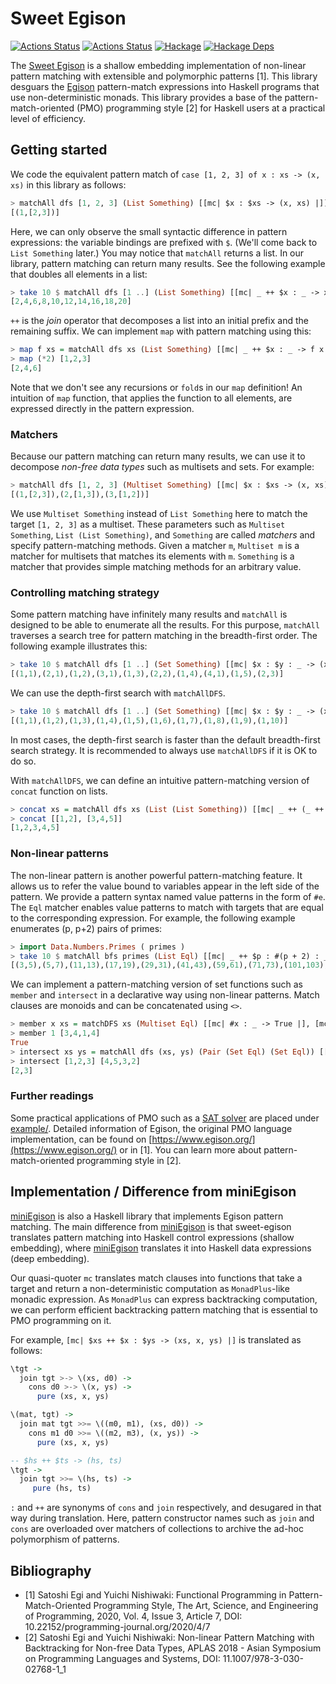 # Sweet Egison

[![Actions Status](https://github.com/egison/sweet-egison/workflows/latest/badge.svg)](https://github.com/egison/sweet-egison/actions?workflow=latest)
[![Actions Status](https://github.com/egison/sweet-egison/workflows/release/badge.svg)](https://github.com/egison/sweet-egison/actions?workflow=release)
[![Hackage](https://img.shields.io/hackage/v/sweet-egison.svg)](https://hackage.haskell.org/package/sweet-egison)
[![Hackage Deps](https://img.shields.io/hackage-deps/v/sweet-egison.svg)](http://packdeps.haskellers.com/reverse/sweet-egison)

The [Sweet Egison](https://hackage.haskell.org/package/sweet-egison) is a shallow embedding implementation of non-linear pattern matching with extensible and polymorphic patterns [1].
This library desguars the [Egison](https:///www.egison.org) pattern-match expressions into Haskell programs that use non-deterministic monads.
This library provides a base of the pattern-match-oriented (PMO) programming style [2] for Haskell users at a practical level of efficiency.

## Getting started

We code the equivalent pattern match of `case [1, 2, 3] of x : xs -> (x, xs)` in this library as follows:

```haskell
> matchAll dfs [1, 2, 3] (List Something) [[mc| $x : $xs -> (x, xs) |]]
[(1,[2,3])]
```

Here, we can only observe the small syntactic difference in pattern expressions: the variable bindings are prefixed with `$`. (We'll come back to `List Something` later.)
You may notice that `matchAll` returns a list.
In our library, pattern matching can return many results.
See the following example that doubles all elements in a list:

```haskell
> take 10 $ matchAll dfs [1 ..] (List Something) [[mc| _ ++ $x : _ -> x * 2 |]]
[2,4,6,8,10,12,14,16,18,20]
```

`++` is the *join* operator that decomposes a list into an initial prefix and the remaining suffix.
We can implement `map` with pattern matching using this:

```haskell
> map f xs = matchAll dfs xs (List Something) [[mc| _ ++ $x : _ -> f x |]]
> map (*2) [1,2,3]
[2,4,6]
```

Note that we don't see any recursions or `fold`s in our `map` definition! An intuition of `map` function, that applies the function to all elements, are expressed directly in the pattern expression.

### Matchers

Because our pattern matching can return many results, we can use it to decompose *non-free data types* such as multisets and sets.
For example:

```haskell
> matchAll dfs [1, 2, 3] (Multiset Something) [[mc| $x : $xs -> (x, xs) |]]
[(1,[2,3]),(2,[1,3]),(3,[1,2])]
```

We use `Multiset Something` instead of `List Something` here to match the target `[1, 2, 3]` as a multiset.
These parameters such as `Multiset Something`, `List (List Something)`, and `Something` are called *matchers* and specify pattern-matching methods.
Given a matcher `m`, `Multiset m` is a matcher for multisets that matches its elements with `m`.
`Something` is a matcher that provides simple matching methods for an arbitrary value.

### Controlling matching strategy

Some pattern matching have infinitely many results and `matchAll` is designed to be able to enumerate all the results.
For this purpose, `matchAll` traverses a search tree for pattern matching in the breadth-first order.
The following example illustrates this:

```haskell
> take 10 $ matchAll dfs [1 ..] (Set Something) [[mc| $x : $y : _ -> (x, y) |]]
[(1,1),(2,1),(1,2),(3,1),(1,3),(2,2),(1,4),(4,1),(1,5),(2,3)]
```

We can use the depth-first search with `matchAllDFS`.

```haskell
> take 10 $ matchAll dfs [1 ..] (Set Something) [[mc| $x : $y : _ -> (x, y) |]]
[(1,1),(1,2),(1,3),(1,4),(1,5),(1,6),(1,7),(1,8),(1,9),(1,10)]
```

In most cases, the depth-first search is faster than the default breadth-first search strategy.
It is recommended to always use `matchAllDFS` if it is OK to do so.

With `matchAllDFS`, we can define an intuitive pattern-matching version of `concat` function on lists.

```haskell
> concat xs = matchAll dfs xs (List (List Something)) [[mc| _ ++ (_ ++ $x : _) : _ -> x |]]
> concat [[1,2], [3,4,5]]
[1,2,3,4,5]
```

### Non-linear patterns

The non-linear pattern is another powerful pattern-matching feature.
It allows us to refer the value bound to variables appear in the left side of the pattern.
We provide a pattern syntax named value patterns in the form of `#e`.
The `Eql` matcher enables value patterns to match with targets that are equal to the corresponding expression.
For example, the following example enumerates (p, p+2) pairs of primes:

```haskell
> import Data.Numbers.Primes ( primes )
> take 10 $ matchAll bfs primes (List Eql) [[mc| _ ++ $p : #(p + 2) : _ -> (p, p+2) |]]
[(3,5),(5,7),(11,13),(17,19),(29,31),(41,43),(59,61),(71,73),(101,103),(107,109)]
```

We can implement a pattern-matching version of set functions such as `member` and `intersect` in a declarative way using non-linear patterns.
Match clauses are monoids and can be concatenated using `<>`.

```haskell
> member x xs = matchDFS xs (Multiset Eql) [[mc| #x : _ -> True |], [mc| _ -> False |]]
> member 1 [3,4,1,4]
True
> intersect xs ys = matchAll dfs (xs, ys) (Pair (Set Eql) (Set Eql)) [[mc| ($x : _, #x : _) -> x |]]
> intersect [1,2,3] [4,5,3,2]
[2,3]
```

### Further readings

Some practical applications of PMO such as a [SAT solver](https://github.com/egison/sweet-egison/blob/master/example/cdcl.hs) are placed under [example/](https://github.com/egison/sweet-egison/blob/master/example/).
Detailed information of Egison, the original PMO language implementation, can be found on [https://www.egison.org/](https://www.egison.org/) or in [1].
You can learn more about pattern-match-oriented programming style in [2].

## Implementation / Difference from miniEgison

[miniEgison](https://github.com/egison/egison-haskell) is also a Haskell library that implements Egison pattern matching.
The main difference from [miniEgison](https://github.com/egison/egison-haskell) is that sweet-egison translates pattern matching into Haskell control expressions (shallow embedding), where [miniEgison](https://github.com/egison/egison-haskell) translates it into Haskell data expressions (deep embedding).

Our quasi-quoter `mc` translates match clauses into functions that take a target and return a non-deterministic computation as `MonadPlus`-like monadic expression.
As `MonadPlus` can express backtracking computation, we can perform efficient backtracking pattern matching that is essential to PMO programming on it.

For example, `[mc| $xs ++ $x : $ys -> (xs, x, ys) |]` is translated as follows:

```haskell
\tgt ->
  join tgt >-> \(xs, d0) ->
    cons d0 >-> \(x, ys) ->
      pure (xs, x, ys)
```

```haskell
\(mat, tgt) ->
  join mat tgt >>= \((m0, m1), (xs, d0)) ->
    cons m1 d0 >>= \((m2, m3), (x, ys)) ->
      pure (xs, x, ys)
```

```haskell
-- $hs ++ $ts -> (hs, ts)
\tgt ->
  join tgt >>= \(hs, ts) ->
     pure (hs, ts)
```


`:` and `++` are synonyms of `cons` and `join` respectively, and desugared in that way during translation.
Here, pattern constructor names such as `join` and `cons` are overloaded over matchers of collections to archive the ad-hoc polymorphism of patterns.

## Bibliography

- [1] Satoshi Egi and Yuichi Nishiwaki: Functional Programming in Pattern-Match-Oriented Programming Style, The Art, Science, and Engineering of Programming, 2020, Vol. 4, Issue 3, Article 7, DOI: 10.22152/programming-journal.org/2020/4/7
- [2] Satoshi Egi and Yuichi Nishiwaki: Non-linear Pattern Matching with Backtracking for Non-free Data Types, APLAS 2018 - Asian Symposium on Programming Languages and Systems, DOI: 11.1007/978-3-030-02768-1_1
